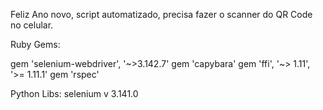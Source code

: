 Feliz Ano novo, script automatizado, precisa fazer o scanner do QR Code no celular.

Ruby Gems:

gem 'selenium-webdriver', '~>3.142.7'
gem 'capybara'
gem 'ffi', '~> 1.11', '>= 1.11.1'
gem 'rspec'

Python Libs:
selenium  v 3.141.0
